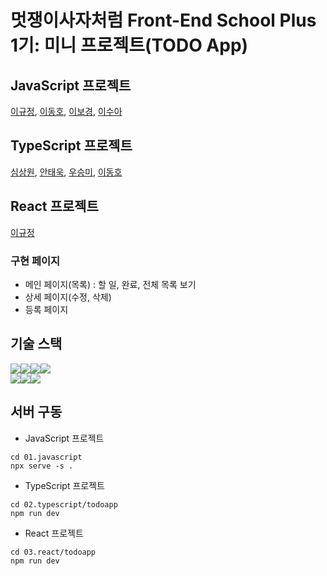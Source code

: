 # 멋쟁이사자처럼 Front-End School Plus 1기: 미니 프로젝트(TODO App)

## JavaScript 프로젝트

[이규정][], [이동호][], [이보경][], [이수아][]

## TypeScript 프로젝트

[심상원][], [안태욱][], [우승미][], [이동호][]

## React 프로젝트

[이규정][]

### 구현 페이지

- 메인 페이지(목록) : 할 일, 완료, 전체 목록 보기
- 상세 페이지(수정, 삭제)
- 등록 페이지

## 기술 스택

<img src="https://img.shields.io/badge/html5-E34F26?style=for-the-badge&logo=html5&logoColor=white"><img src="https://img.shields.io/badge/css-1572B6?style=for-the-badge&logo=css3&logoColor=white"><img src="https://img.shields.io/badge/javascript-F7DF1E?style=for-the-badge&logo=javascript&logoColor=black"><img src="https://img.shields.io/badge/typescript-3178C6?style=for-the-badge&logo=typescript&logoColor=black">  
<img src="https://img.shields.io/badge/git-F05032?style=for-the-badge&logo=git&logoColor=white"><img src="https://img.shields.io/badge/github-181717?style=for-the-badge&logo=github&logoColor=white"><img src="https://img.shields.io/badge/react-gray?style=for-the-badge&logo=react&logoColor=white">

## 서버 구동

- JavaScript 프로젝트

```
cd 01.javascript
npx serve -s .
```

- TypeScript 프로젝트

```
cd 02.typescript/todoapp
npm run dev
```

- React 프로젝트

```
cd 03.react/todoapp
npm run dev
```
[이보경]: https://github.com/ebokyung
[이규정]: https://github.com/LKJ970524
[이동호]: https://github.com/rustandbone
[이수아]: https://github.com/suconpa
[심상원]: https://github.com/swon95
[우승미]: https://github.com/wSeungMi/
[안태욱]: https://github.com/dotory0829
